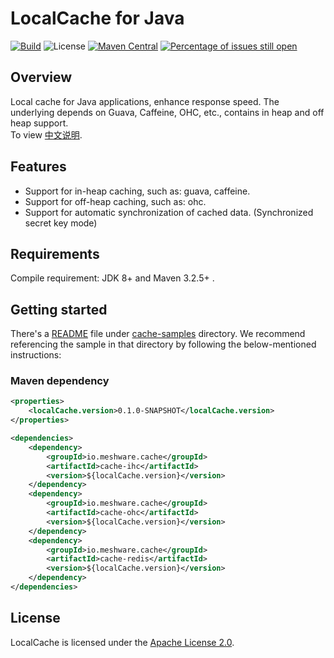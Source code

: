 # LocalCache for Java

[![Build](https://github.com/meshware/local-cache/actions/workflows/build.yml/badge.svg)](https://github.com/meshware/local-cache/actions/workflows/build.yml)
![License](https://img.shields.io/github/license/meshware/local-cache.svg)
[![Maven Central](https://img.shields.io/maven-central/v/io.meshware.cache/local-cache.svg?label=maven%20central)](https://search.maven.org/search?q=g:io.meshware.cache)
[![Percentage of issues still open](http://isitmaintained.com/badge/open/meshware/local-cache.svg)](http://isitmaintained.com/project/meshware/local-cache "Percentage of issues still open")

## Overview
Local cache for Java applications, enhance response speed. The underlying depends on Guava, Caffeine, OHC, etc., contains in heap and off heap support.  
To view [中文说明](./README_CN.md).

## Features
- Support for in-heap caching, such as: guava, caffeine.
- Support for off-heap caching, such as: ohc.
- Support for automatic synchronization of cached data. (Synchronized secret key mode)

## Requirements
Compile requirement: JDK 8+ and Maven 3.2.5+ .

## Getting started
There's a [README](./cache-samples/README.md) file under [cache-samples](./cache-samples) directory. We recommend referencing the sample in that directory by following the below-mentioned instructions:

### Maven dependency
```xml
<properties>
    <localCache.version>0.1.0-SNAPSHOT</localCache.version>
</properties>

<dependencies>
    <dependency>
        <groupId>io.meshware.cache</groupId>
        <artifactId>cache-ihc</artifactId>
        <version>${localCache.version}</version>
    </dependency>
    <dependency>
        <groupId>io.meshware.cache</groupId>
        <artifactId>cache-ohc</artifactId>
        <version>${localCache.version}</version>
    </dependency>
    <dependency>
        <groupId>io.meshware.cache</groupId>
        <artifactId>cache-redis</artifactId>
        <version>${localCache.version}</version>
    </dependency>
</dependencies>
```

## License
LocalCache is licensed under the [Apache License 2.0](./LICENSE).
